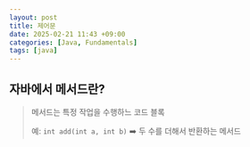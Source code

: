 ```yaml
---
layout: post
title: 제어문
date: 2025-02-21 11:43 +09:00
categories: [Java, Fundamentals]
tags: [java]
---
```


## 자바에서 메서드란?

> 메서드는 특정 작업을 수행하느 코드 블록
>
> 예: `int add(int a, int b)` ➡️ 두 수를 더해서 반환하는 메서드

<br>

